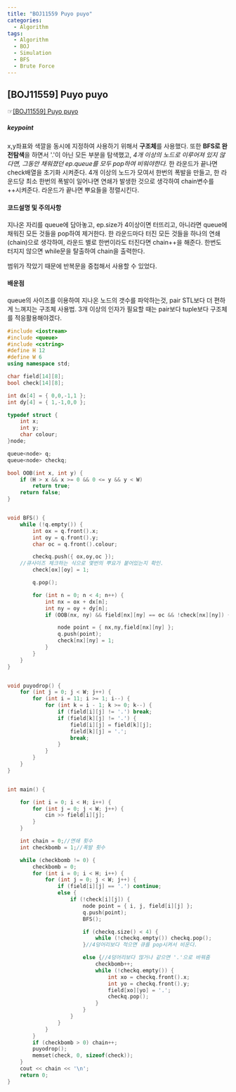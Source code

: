 ```yaml
---
title: "BOJ11559 Puyo puyo"
categories:
  - Algorithm
tags:
  - Algorithm
  - BOJ
  - Simulation
  - BFS
  - Brute Force
---
```


## [BOJ11559] Puyo puyo
 ☞[[BOJ11559] Puyo puyo](boj.kr/11559)

##### keypoint
x,y좌표와 색깔을 동시에 지정하여 사용하기 위해서 **구조체**를 사용했다. 또한 **BFS로 완전탐색**을 하면서 '.'이 아닌 모든 부분을 탐색했고,
*4개 이상의 노드로 이루어져 있지 않다면, 그동안 채워졌던 ep.queue를 모두 pop하여 비워야한다.*
한 라운드가 끝나면 check배열을 초기화 시켜준다.
4개 이상의 노드가 모여서 한번의 폭발을 만들고, 한 라운드당 최소 한번의 폭발이 일어나면 연쇄가 발생한 것으로 생각하여 chain변수를 ++시켜준다. 라운드가 끝나면 뿌요들을 정렬시킨다.


#### 코드설명 및 주의사항
 지나온 자리를 queue에 담아놓고, ep.size가 4이상이면 터뜨리고,
 아니라면 queue에 채워진 모든 것들을 pop하여 제거한다.
 한 라운드마다 터진 모든 것들을 하나의 연쇄(chain)으로 생각하여,
 라운드 별로 한번이라도 터진다면 chain++을 해준다.
 한번도 터지지 않으면 while문을 탈출하여 chain을 출력한다.

 범위가 작았기 때문에 반복문을 중첩해서 사용할 수 있었다.

#### 배운점
queue의 사이즈를 이용하여 지나온 노드의 갯수를 파악하는것,
pair STL보다 더 편하게 느껴지는 구조체 사용법.
3개 이상의 인자가 필요할 때는 pair보다 tuple보다 구조체를 적응활용해야겠다.

```cpp
#include <iostream>
#include <queue>
#include <cstring>
#define H 12
#define W 6
using namespace std;

char field[14][8];
bool check[14][8];

int dx[4] = { 0,0,-1,1 };
int dy[4] = { 1,-1,0,0 };

typedef struct {
	int x;
	int y;
	char colour;
}node;

queue<node> q;
queue<node> checkq;

bool OOB(int x, int y) {
	if (H > x && x >= 0 && 0 <= y && y < W)
		return true;
	return false;
}


void BFS() {
	while (!q.empty()) {
		int ox = q.front().x;
		int oy = q.front().y;
		char oc = q.front().colour;

		checkq.push({ ox,oy,oc });
    //큐사이즈 체크하는 식으로 몇번의 뿌요가 붙어있는지 확인.
		check[ox][oy] = 1;

		q.pop();

		for (int n = 0; n < 4; n++) {
			int nx = ox + dx[n];
			int ny = oy + dy[n];
			if (OOB(nx, ny) && field[nx][ny] == oc && !check[nx][ny]) {

				node point = { nx,ny,field[nx][ny] };
				q.push(point);
				check[nx][ny] = 1;
			}
		}
	}
}


void puyodrop() {
	for (int j = 0; j < W; j++) {
		for (int i = 11; i >= 1; i--) {
			for (int k = i - 1; k >= 0; k--) {
				if (field[i][j] != '.') break;
				if (field[k][j] != '.') {
					field[i][j] = field[k][j];
					field[k][j] = '.';
					break;
				}
			}
		}
	}
}


int main() {

	for (int i = 0; i < H; i++) {
		for (int j = 0; j < W; j++) {
			cin >> field[i][j];
		}
	}

	int chain = 0;//연쇄 횟수
	int checkbomb = 1;//폭발 횟수

	while (checkbomb != 0) {
		checkbomb = 0;
		for (int i = 0; i < H; i++) {
			for (int j = 0; j < W; j++) {
				if (field[i][j] == '.') continue;
				else {
					if (!check[i][j]) {
						node point = { i, j, field[i][j] };
						q.push(point);
						BFS();

						if (checkq.size() < 4) {
							while (!checkq.empty()) checkq.pop();
						}//4덩어리보다 적으면 큐를 pop시켜서 비운다.

						else {//4덩어리보다 많거나 같으면 '.'으로 바꿔줌
							checkbomb++;
							while (!checkq.empty()) {
								int xo = checkq.front().x;
								int yo = checkq.front().y;
								field[xo][yo] = '.';
								checkq.pop();
							}
						}
					}
				}
			}
		}
		if (checkbomb > 0) chain++;
		puyodrop();
		memset(check, 0, sizeof(check));
	}
	cout << chain << '\n';
	return 0;
}
```

[^posts]: Footnote test.
